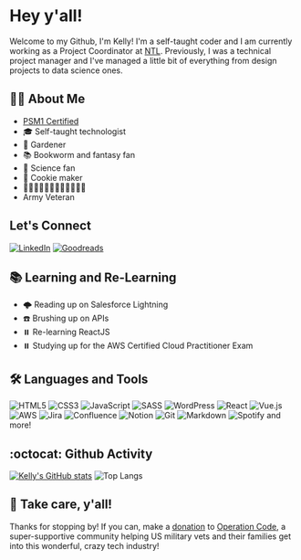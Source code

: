 # Hey y'all!
Welcome to my Github, I'm Kelly! I'm a self-taught coder and I am currently working as a Project Coordinator at [NTL](https://github.com/NASA-Tournament-Lab). Previously, I was a technical project manager and I've managed a little bit of everything from design projects to data science ones.

## :woman_technologist: About Me
- [PSM1 Certified](https://www.credly.com/badges/525e231a-114f-4c53-808a-5a4a0eeba934/)
- :mortar_board: Self-taught technologist
- :sunflower: Gardener
- :books: Bookworm and fantasy fan
- :mag_right: Science fan
- :cookie: Cookie maker
- :dog::dog::dog::cat::cat::chicken::chicken::chicken::chicken::chicken::chicken::chicken:
- Army Veteran

## Let's Connect
[![LinkedIn](https://img.shields.io/badge/linkedin-%230077B5.svg?style=for-the-badge&logo=linkedin&logoColor=white)](https://www.linkedin.com/in/kelly-macleod/) [![Goodreads](https://img.shields.io/badge/Goodreads-F3F1EA?style=for-the-badge&logo=goodreads&logoColor=372213)](https://goodreads.com/kelly_macleod)

## :books: Learning and Re-Learning 
- :cloud_with_lightning: Reading up on Salesforce Lightning
- :phone: Brushing up on APIs
- :pause_button: Re-learning ReactJS
- :pause_button: Studying up for the AWS Certified Cloud Practitioner Exam

## :hammer_and_wrench: Languages and Tools
![HTML5](https://img.shields.io/badge/html5-%23E34F26.svg?style=for-the-badge&logo=html5&logoColor=white) ![CSS3](https://img.shields.io/badge/css3-%231572B6.svg?style=for-the-badge&logo=css3&logoColor=white) ![JavaScript](https://img.shields.io/badge/javascript-%23323330.svg?style=for-the-badge&logo=javascript&logoColor=%23F7DF1E) ![SASS](https://img.shields.io/badge/SASS-hotpink.svg?style=for-the-badge&logo=SASS&logoColor=white) ![WordPress](https://img.shields.io/badge/WordPress-%23117AC9.svg?style=for-the-badge&logo=WordPress&logoColor=white) ![React](https://img.shields.io/badge/react-%2320232a.svg?style=for-the-badge&logo=react&logoColor=%2361DAFB) ![Vue.js](https://img.shields.io/badge/vuejs-%2335495e.svg?style=for-the-badge&logo=vuedotjs&logoColor=%234FC08D) ![AWS](https://img.shields.io/badge/AWS-%23FF9900.svg?style=for-the-badge&logo=amazon-aws&logoColor=white) ![Jira](https://img.shields.io/badge/jira-%230A0FFF.svg?style=for-the-badge&logo=jira&logoColor=white) ![Confluence](https://img.shields.io/badge/confluence-%23172BF4.svg?style=for-the-badge&logo=confluence&logoColor=white) ![Notion](https://img.shields.io/badge/Notion-%23000000.svg?style=for-the-badge&logo=notion&logoColor=white) ![Git](https://img.shields.io/badge/git-%23F05033.svg?style=for-the-badge&logo=git&logoColor=white) ![Markdown](https://img.shields.io/badge/Markdown-100000?style=for-the-badge&logo=Markdown&logoColor=white&labelColor=black&color=black) ![Spotify](https://img.shields.io/badge/Spotify-1ED760?style=for-the-badge&logo=spotify&logoColor=white) and more!

## :octocat: Github Activity
[![Kelly's GitHub stats](https://github-readme-stats.vercel.app/api?username=ksmacleod99&show_icons=true&theme=vision-friendly-dark)](https://github.com/ksmacleod99/github-readme-stats)
![Top Langs](https://github-readme-stats.vercel.app/api/top-langs/?username=ksmacleod99&size_weight=0.5&count_weight=0.5&theme=vision-friendly-dark)

## :wave: Take care, y'all!
Thanks for stopping by! If you can, make a [donation](https://operationcode.org/donate) to [Operation Code](https://operationcode.org), a super-supportive community helping US military vets and their families get into this wonderful, crazy tech industry!
